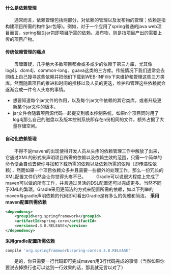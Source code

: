 #### 什么是依赖管理
　　通常而言，依赖管理包括两部分，对依赖的管理以及发布物的管理；依赖是指构建项目所需的构件(jar包等)。例如，对于一个应用了spring普通的java web项目而言，spring相关jar包即项目所需的依赖。发布物，则是指项目产出的需要上传的项目产物。
   
#### 传统依赖管理的痛点　　
　　毋庸置疑，几乎绝大多数项目都会或多或少的依赖于第三方库，尤其像log4j、dom4j、common-long、guava这类的三方库。传统情况下我们通常会去网络上自己搜寻这些依赖并把他们下载到WEB-INF/lib下来维护和管理这些三方类库。然而随着项目的推进和时间的推移以及人员的更迭，维护和管理这些依赖就会逐渐变成一件令人头疼的事情。

- 想要知道每个jar文件的作用，以及每个jar文件依赖的其它类库，或者升级更新某个jar文件的版本。
- jar文件会随着项目源代码一起提交到版本控制系统，如果n个项目同时用了log4j那么自己的磁盘以及版本控制系统即存在n份相同的文件，额外占据了大量存储空间。

#### 自动化依赖管理
　　不得不说maven的出现使得开发人员从头疼的依赖管理工作中解放了出来，它通过XML的形式来声明项目所需的依赖以及依赖生效的范围，只需一个简单的命令便会自动去帮你寻找和下载所需的依赖以及依赖所需的依赖（即传递性依赖），然而如果一个项目依赖众多并且需要一些额外的处理工作，那么一份冗长的XML配置文件仍然会让你觉得头疼不已。
　　Gradle可以说很大程度上完成了maven可以做的所有工作，并且通过灵活的DSL配置还可以完成更多。当然不同于XML的繁琐，Gradle采用更简洁的方式来配置所需的依赖，如以下列举的maven与gradle声明依赖的代码即可看出Gradle是有多么的优雅和简洁。
**采用maven配置所需依赖**
```xml
<dependency>
    <groupId>org.springframework</groupId>
    <artifactId>spring-core</artifactId>
    <version>4.3.0.RELEASE</version>
</dependency>
```
**采用gradle配置所需依赖**
```groovy	
compile 'org.springframework:spring-core:4.3.0.RELEASE'
```
　　是的，你只需要一行代码即可完成maven用3行代码完成的事情（当然如果你要说去掉换行也可以达到一行效果的话，那我就无言以对了）